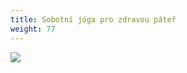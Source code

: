 ```yaml
---
title: Sobotní jóga pro zdravou páteř
weight: 77
---
```

![](/images/uploads/2019-05-11_vigvam_joga_zdrava_pater.jpg)
